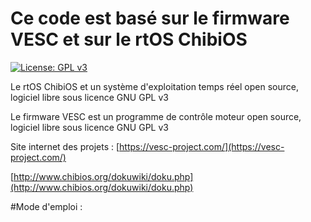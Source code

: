 # Ce code est basé sur le firmware VESC et sur le rtOS ChibiOS

[![License: GPL v3](https://img.shields.io/badge/License-GPLv3-blue.svg)](https://www.gnu.org/licenses/gpl-3.0)



Le rtOS ChibiOS et un système d'exploitation temps réel open source, logiciel libre sous licence GNU GPL v3

Le firmware VESC est un programme de contrôle moteur open source, logiciel libre sous licence GNU GPL v3

Site internet des projets :
[https://vesc-project.com/](https://vesc-project.com/)

[http://www.chibios.org/dokuwiki/doku.php](http://www.chibios.org/dokuwiki/doku.php)

#Mode d'emploi :
